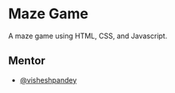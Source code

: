 
# Maze Game

A maze game using HTML, CSS, and Javascript.
## Mentor

- [@visheshpandey](https://github.com/Vishesh-Pandey)


